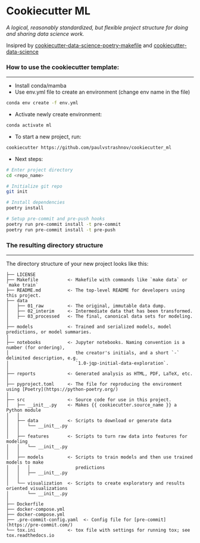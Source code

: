 # Cookiecutter ML

_A logical, reasonably standardized, but flexible project structure for doing and sharing data science work._

Insipred by [cookiecutter-data-science-poetry-makefile](https://github.com/IngerMathilde/cookiecutter-data-science-poetry-makefile) and [cookiecutter-data-science](http://drivendata.github.io/cookiecutter-data-science/)


### How to use the cookiecutter template:
-----------
 - Install conda/mamba 
 - Use env.yml file to create an environment (change env name in the file)

``` bash
conda env create -f env.yml
```
 - Activate newly create environment:
 
``` bash
conda activate ml
```

- To start a new project, run:
``` bash
cookiecutter https://github.com/paulvstrashnov/cookiecutter_ml
```
- Next steps:
```bash
# Enter project directory
cd <repo_name>

# Initialize git repo
git init

# Install dependencies
poetry install

# Setup pre-commit and pre-push hooks
poetry run pre-commit install -t pre-commit
poetry run pre-commit install -t pre-push
```


### The resulting directory structure
------------

The directory structure of your new project looks like this: 

```
├── LICENSE
├── Makefile           <- Makefile with commands like `make data` or `make train`
├── README.md          <- The top-level README for developers using this project.
├── data
│   ├── 01_raw         <- The original, immutable data dump.
│   ├── 02_interim     <- Intermediate data that has been transformed.
│   ├── 03_processed   <- The final, canonical data sets for modeling.
│
├── models             <- Trained and serialized models, model predictions, or model summaries.
│
├── notebooks          <- Jupyter notebooks. Naming convention is a number (for ordering),
│                         the creator's initials, and a short `-` delimited description, e.g.
│                         `1.0-jqp-initial-data-exploration`.
│
├── reports            <- Generated analysis as HTML, PDF, LaTeX, etc.
│
├── pyproject.toml     <- The file for reproducing the environment using [Poetry](https://python-poetry.org/)
│
├── src                <- Source code for use in this project.
│   ├── __init__.py    <- Makes {{ cookiecutter.source_name }} a Python module
│   │
│   ├── data           <- Scripts to download or generate data
│   │   └── __init__.py
│   │
│   ├── features       <- Scripts to turn raw data into features for modeling
│   │   └── __init__.py
│   │
│   ├── models         <- Scripts to train models and then use trained models to make
│   │   │                 predictions
│   │   ├── __init__.py
│   │
│   └── visualization  <- Scripts to create exploratory and results oriented visualizations
│       └── __init__.py
│
├── Dockerfile
├── docker-compose.yml
├── docker-compose.yml
├── .pre-commit-config.yaml  <- Config file for [pre-commit](https://pre-commit.com/)
└── tox.ini            <- tox file with settings for running tox; see tox.readthedocs.io

```
